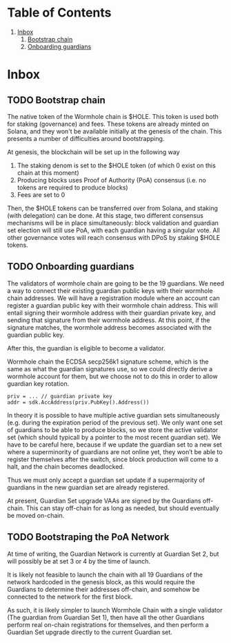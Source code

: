 # Table of Contents

1.  [Inbox](#org155bf00)
    1.  [Bootstrap chain](#org819971b)
    2.  [Onboarding guardians](#org60d7dc9)


<a id="org155bf00"></a>

# Inbox


<a id="org819971b"></a>

## TODO Bootstrap chain

The native token of the Wormhole chain is $HOLE. This token is used both for
staking (governance) and fees. These tokens are already minted on Solana, and
they won't be available initially at the genesis of the chain. This presents
a number of difficulties around bootstrapping.

At genesis, the blockchain will be set up in the following way

1.  The staking denom is set to the $HOLE token (of which 0 exist on this chain at this moment)
2.  Producing blocks uses Proof of Authority (PoA) consensus (i.e. no tokens are required to produce blocks)
3.  Fees are set to 0

Then, the $HOLE tokens can be transferred over from Solana, and staking (with
delegation) can be done. At this stage, two different consensus mechanisms will
be in place simultaneously: block validation and guardian set election will
still use PoA, with each guardian having a singular vote. All other governance
votes will reach consensus with DPoS by staking $HOLE tokens.


<a id="org60d7dc9"></a>

## TODO Onboarding guardians

The validators of wormhole chain are going to be the 19 guardians. We need a
way to connect their existing guardian public keys with their wormhole chain
addresses. We will have a registration module where an account can register a
guardian public key with their wormhole chain address. This will entail
signing their wormhole address with their guardian private key, and sending
that signature from their wormhole address. At this point, if the signature
matches, the wormhole address becomes associated with the guardian public key.

After this, the guardian is eligible to become a validator.

Wormhole chain the ECDSA secp256k1 signature scheme, which is the same as what
the guardian signatures use, so we could directly derive a wormhole account for
them, but we choose not to do this in order to allow guardian key rotation.

    priv = ... // guardian private key
    addr = sdk.AccAddress(priv.PubKey().Address())

In theory it is possible to have multiple active guardian sets simultaneously
(e.g. during the expiration period of the previous set). We only want one set of
guardians to be able to produce blocks, so we store the active validator set
(which should typicall by a pointer to the most recent guardian set). We have to
be careful here, because if we update the guardian set to a new set where a
superminority of guardians are not online yet, they won&rsquo;t be able to register
themselves after the switch, since block production will come to a halt, and the
chain becomes deadlocked.

Thus we must only accept a guardian set update if a supermajority of guardians
in the new guardian set are already registered.

At present, Guardian Set upgrade VAAs are signed by the Guardians off-chain. This can stay off-chain for as long as needed, but should eventually be moved on-chain.

## TODO Bootstraping the PoA Network

At time of writing, the Guardian Network is currently at Guardian Set 2, but will possibly be at set 3 or 4 by the time of launch.

It is likely not feasible to launch the chain with all 19 Guardians of the network hardcoded in the genesis block, as this would require the Guardians to determine their addresses off-chain, and somehow be connected to the network for the first block. 

As such, it is likely simpler to launch Wormhole Chain with a single validator (The guardian from Guardian Set 1), then have all the other Guardians perform real on-chain registrations for themselves, and then perform a Guardian Set upgrade directly to the current Guardian set.

